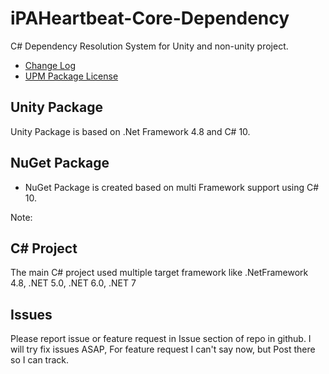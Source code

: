 # iPAHeartbeat-Core-Dependency
C# Dependency Resolution System for Unity and non-unity project.

* [Change Log](CHANGELOG.md)
* [UPM Package License](Pacakges/com.iPAHeartBeat.Core.Dependency/LICENCE.md)

## Unity Package
Unity Package is based on .Net Framework 4.8 and C# 10.

## NuGet Package
- NuGet Package is created based on multi Framework support using C# 10.

Note:

## C# Project
The main C# project used multiple target framework like .NetFramework 4.8, .NET 5.0, .NET 6.0, .NET 7


## Issues
Please report issue or feature request in Issue section of repo in github. I will try fix issues ASAP, For feature request I can't say now, but Post there so I can track.
